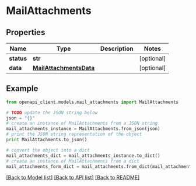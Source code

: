# MailAttachments


## Properties
Name | Type | Description | Notes
------------ | ------------- | ------------- | -------------
**status** | **str** |  | [optional] 
**data** | [**MailAttachmentsData**](MailAttachmentsData.md) |  | [optional] 

## Example

```python
from openapi_client.models.mail_attachments import MailAttachments

# TODO update the JSON string below
json = "{}"
# create an instance of MailAttachments from a JSON string
mail_attachments_instance = MailAttachments.from_json(json)
# print the JSON string representation of the object
print MailAttachments.to_json()

# convert the object into a dict
mail_attachments_dict = mail_attachments_instance.to_dict()
# create an instance of MailAttachments from a dict
mail_attachments_form_dict = mail_attachments.from_dict(mail_attachments_dict)
```
[[Back to Model list]](../README.md#documentation-for-models) [[Back to API list]](../README.md#documentation-for-api-endpoints) [[Back to README]](../README.md)


